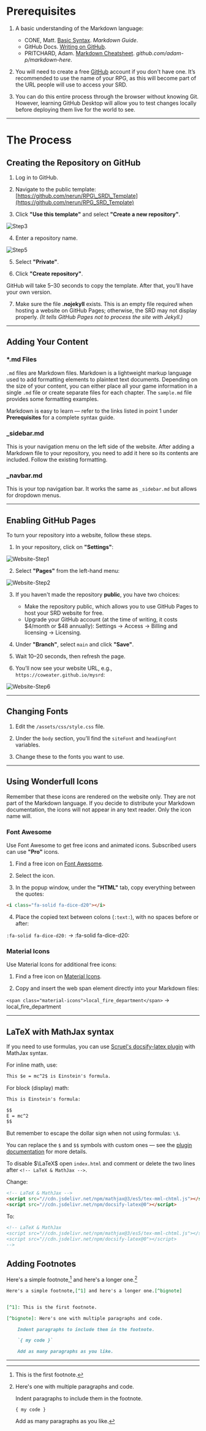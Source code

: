 # Prerequisites

1. A basic understanding of the Markdown language:

   * CONE, Matt. [Basic Syntax](https://www.markdownguide.org/basic-syntax). *Markdown Guide*.
   * GitHub Docs. [Writing on GitHub](https://docs.github.com/en/get-started/writing-on-github).
   * PRITCHARD, Adam. [Markdown Cheatsheet](https://github.com/adam-p/markdown-here/wiki/Markdown-Cheatsheet). *github.com/adam-p/markdown-here*.

2. You will need to create a free [GitHub](https://github.com/) account if you don't have one. It’s recommended to use the name of your RPG, as this will become part of the URL people will use to access your SRD.

3. You can do this entire process through the browser without knowing Git. However, learning GitHub Desktop will allow you to test changes locally before deploying them live for the world to see.

---

# The Process

## Creating the Repository on GitHub

1. Log in to GitHub.

2. Navigate to the public template: [https://github.com/nerun/RPG\_SRD\_Template](https://github.com/nerun/RPG_SRD_Template)

3. Click **"Use this template"** and select **"Create a new repository"**.

![Step3](assets/img/Step3.png)

4. Enter a repository name.

![Step5](assets/img/Step4.png)

5. Select **"Private"**.

6. Click **"Create repository"**.

GitHub will take 5–30 seconds to copy the template. After that, you’ll have your own version.

7. Make sure the file **.nojekyll** exists. This is an empty file required when hosting a website on GitHub Pages; otherwise, the SRD may not display properly. *(It tells GitHub Pages not to process the site with Jekyll.)*

---

## Adding Your Content

### \*.md Files

`.md` files are Markdown files. Markdown is a lightweight markup language used to add formatting elements to plaintext text documents. Depending on the size of your content, you can either place all your game information in a single `.md` file or create separate files for each chapter. The `sample.md` file provides some formatting examples.

Markdown is easy to learn — refer to the links listed in point 1 under **Prerequisites** for a complete syntax guide.

### \_sidebar.md

This is your navigation menu on the left side of the website. After adding a Markdown file to your repository, you need to add it here so its contents are included. Follow the existing formatting.

### \_navbar.md

This is your top navigation bar. It works the same as `_sidebar.md` but allows for dropdown menus.

---

## Enabling GitHub Pages

To turn your repository into a website, follow these steps.

1. In your repository, click on **"Settings"**:

![Website-Step1](assets/img/Website-Step1.png)

2. Select **"Pages"** from the left-hand menu:

![Website-Step2](assets/img/Website-Step2.png)

3. If you haven't made the repository **public**, you have two choices:

   - Make the repository public, which allows you to use GitHub Pages to host your SRD website for free.
   - Upgrade your GitHub account (at the time of writing, it costs \$4/month or \$48 annually): Settings &rarr; Access &rarr; Billing and licensing &rarr; Licensing.

4. Under **"Branch"**, select `main` and click **"Save"**.

5. Wait 10–20 seconds, then refresh the page.

6. You’ll now see your website URL, e.g., `https://coweater.github.io/mysrd`:

![Website-Step6](assets/img/Website-Step6.png)

---

## Changing Fonts

1. Edit the `/assets/css/style.css` file.

2. Under the `body` section, you’ll find the `siteFont` and `headingFont` variables.

3. Change these to the fonts you want to use.

---

## Using Wonderfull Icons

Remember that these icons are rendered on the website only. They are not part of the Markdown language. If you decide to distribute your Markdown documentation, the icons will not appear in any text reader. Only the icon name will.

### Font Awesome

Use Font Awesome to get free icons and animated icons. Subscribed users can use **"Pro"** icons.

1. Find a free icon on [Font Awesome](https://fontawesome.com/search?ic=free&o=r).

2. Select the icon.

3. In the popup window, under the **"HTML"** tab, copy everything between the quotes:

```html
<i class="fa-solid fa-dice-d20"></i>
```

4. Place the copied text between colons (`:text:`), with no spaces before or after:

`:​fa-solid fa-dice-d20​:` &rarr; :fa-solid fa-dice-d20:


### Material Icons

Use Material Icons for additional free icons:

1. Find a free icon on [Material Icons](https://fonts.google.com/icons?icon.set=Material+Icons).

2. Copy and insert the web span element directly into your Markdown files:

`<span class="material-icons">local_fire_department</span>` &rarr; <span class="material-icons">local_fire_department</span>

---

## LaTeX with MathJax syntax

If you need to use formulas, you can use [Scruel's docsify-latex plugin](https://scruel.github.io/docsify-latex) with MathJax syntax.

For inline math, use:

```markdown
This $e = mc^2$ is Einstein's formula.
```

For block (display) math:

```markdown
This is Einstein's formula:

$$
E = mc^2
$$
```

But remember to escape the dollar sign when not using formulas: `\$`.

You can replace the `$` and `$$` symbols with custom ones — see the [plugin documentation](https://scruel.github.io/docsify-latex/#/?id=options) for more details.

To disable $\LaTeX$ open `index.html` and comment or delete the two lines after `<!-- LaTeX & MathJax -->`.

Change:

```html
<!-- LaTeX & MathJax -->
<script src="//cdn.jsdelivr.net/npm/mathjax@3/es5/tex-mml-chtml.js"></script>
<script src="//cdn.jsdelivr.net/npm/docsify-latex@0"></script>
```

To:

```html
<!-- LaTeX & MathJax
<script src="//cdn.jsdelivr.net/npm/mathjax@3/es5/tex-mml-chtml.js"></script>
<script src="//cdn.jsdelivr.net/npm/docsify-latex@0"></script>
-->
```

## Adding Footnotes

Here's a simple footnote,[^1] and here's a longer one.[^bignote]

```markdown
Here's a simple footnote,[^1] and here's a longer one.[^bignote]


[^1]: This is the first footnote.

[^bignote]: Here's one with multiple paragraphs and code.

    Indent paragraphs to include them in the footnote.

    `{ my code }`

    Add as many paragraphs as you like.
```

---
[^1]: This is the first footnote.

[^bignote]: Here's one with multiple paragraphs and code.

    Indent paragraphs to include them in the footnote.

    `{ my code }`

    Add as many paragraphs as you like.